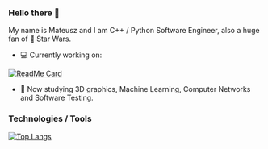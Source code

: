 ### Hello there 👋

<!-- **Mregussek/Mregussek** is a ✨ _special_ ✨ repository because its `README.md` (this file) appears on your GitHub profile. -->

My name is Mateusz and I am C++ / Python Software Engineer, also a huge fan of :space_invader: Star Wars.

- :computer: Currently working on:

[![ReadMe Card](https://github-readme-stats.vercel.app/api/pin/?username=Mregussek&repo=MAREngine&theme=vision-friendly-dark)](https://github.com/anuraghazra/github-readme-stats)

- :microscope: Now studying 3D graphics, Machine Learning, Computer Networks and Software Testing.

### Technologies / Tools

[![Top Langs](https://github-readme-stats.vercel.app/api/top-langs/?username=Mregussek&theme=vision-friendly-dark)](https://github.com/anuraghazra/github-readme-stats)
